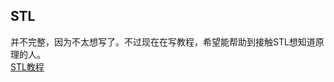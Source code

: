 ## STL
并不完整，因为不太想写了。不过现在在写教程，希望能帮助到接触STL想知道原理的人。  
[STL教程](https://github.com/TgeaUs/STL-tutorial-STL)
